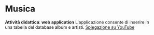 # Musica
**Attività didattica: web application**
L'applicazione consente di inserire in una tabella del database album e artisti.
[Spiegazione su YouTube](https://youtube.com/playlist?list=PLpvhonIffEltjIwjdznSVcCTqDYFf1-6_)


